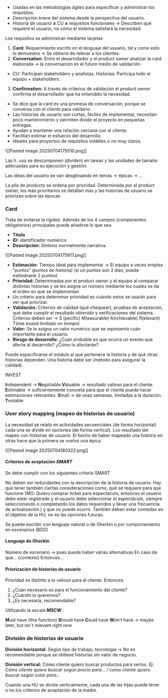 - Usadas en las metodologías ágiles para especificar y administrar los requisitos.
- Descripción breve del sistema desde la perspectiva del usuario.
- Historia de usuario **≠** CU **≠** requisitos funcionales → Describen qué requiere el usuario, no cómo el sistema satisfará la necesidad.

Los requisitos se administran mediante tarjetas

1. **Card:** Requerimiento escrito en el lenguaje del usuario, tal y como esto lo demuestra → Se obtiene de relevar a los clientes.
2. **Conversation:** Entre el desarrollador y el product owner analizar la card elaborada → la conversación es el futuro medio de validación.

- CU: Participan stakeholders y analistas. Historias: Participa todo el equipo + stakeholders.

3. **Confirmation:** A través de criterios de validación el product owner confirma el desarrollador que ha entendido la necesidad.

- Se dice que la card es una promesa de conversación, porque se conversa con el cliente para validarlo.
- Las historias de usuario son cortas, fáciles de implementar, necesitan poco mantenimiento y permiten dividir el proyecto en pequeñas entregas.
- Ayudan a mantener una relación cercana con el cliente.
- Facilitan estimar el esfuerzo del desarrollo.
- Ideales para proyectos de requisitos volátiles o no muy claros.

![[Pasted image 20250704175510.png]]

Las h. uso se descomponen (dividen) en tareas y las unidades de tamaño adecuadas para su ejecución y gestión.

Las ideas del usuario se van desglosando en temas → épicas → …

La pila de producto se ordena por prioridad. Determinada por el product owner, los más prioritarios se detallan más y las historias de usuario se priorizan sobre las épocas 


### Card
Trata de evitarse la rigidez. Además de los 4 campos (componentes obligatorios) principales puede añadirse lo que sea.
- **Titulo**
- **ID:** identificador numérico
- **Descripción:** Síntesis normalmente narrativa.

![[Pasted image 20250704175917.png]]
- **Estimación:** Tiempo ideal para implementar → El equipo a veces emplea “puntos” _(puntos de historia)_ (si un puntos son 2 días, puede estimársele 2 puntos)
- **Prioridad:** Determinadas por el product owner y el equipo al comparar distintas historias y se les asigna un número mediante los cuales se da el orden en que se implementan
- Un criterio para determinar prioridad es cuándo estos se usarán para ver que priorizar.
- **Validación:** Criterios de calidad (qué chequear), pruebas de aceptación, qué debe cumplir el resultado obtenido y verificaciones del sistema. Criterios deben ser → S (pecific) M(easurable) A(rchievable) R(elevant) T(ime boxed _limitado en tiempo_)
- **Valor:** Se le asigna un valor numérico que se representa cuán importante para el usuario.
- **Riesgo de desarrollo:** ¿Cuán probable es que ocurra un evento que afecte al desarrollo? ¿Cómo lo afectarán? 

Puede especificarse el módulo al que pertenece la historia y de qué otras historias dependen.
Una historia debe ser (método para asegurar la calidad).

INVEST

**I**ndependent ->
**N**egotiable
**V**aluable -> resultado valioso para el cliente.
**E**stimable -> suficientemente concreta para que el cliente pueda hacer estimaciones relevantes.
**S**mall -> de unas semanas, limitadas a la duración. 
**T**estable

### User story mapping (mapeo de historias de usuario)

La necesidad se relata en actividades secuenciales (de forma horizontal) cada una se divide en opciones (de forma vertical).
Los resultado del mapeo con historias de usuario. El hecho de haber mapeado una historia en otras hace que la primera se vuelva una épica.

![[Pasted image 20250704180322.png]]

#### Criterios de aceptación ***SMART***

Se debe cumplir con los siguientes criterio SMART

No deben ser redundantes con la descripción de la historia de usuario. Hay que tener también ciertas consideraciones como, qué se requiere para que funcione (MO: Quiero comprar ticket para espectáculo, entonces el usuario debe estar registrado y el usuario debe seleccionar el espectáculo, siempre seleccionando o completando los datos requeridos y llevar una frecuencia de actualización.) y que no puede ocurrir. También deben estar contadas en el objetivo de la HU, no es las opciones futuras.

Se puede escribir con lenguaje natural o de Gherkin o por comportamiento en escenarios (BDD)

#### Lenguaje de Gherkin

Número de escenario → pues puede haber varias alternativas
En caso de que… (contexto) Entonces…

#### Priorización de historias de usuario

Prioridad es distinto a lo valioso para el cliente. Entonces:
1. ¿Cuán necesario es para el funcionamiento del cliente?
2. ¿Cuándo lo queremos?
3. ¿Es necesaria, recomendable?

Utilizando la escala ***MSCW*** :

**M**ust have (this function)
**S**hould have
**C**ould have
**W**on’t have → maybe later, but isn´t relevant right now

### División de historias de usuario

**División horizontal:** Según tipo de trabajo, tecnología → No es recomendable porque se obtiene historias sin valor de negocio.

**División vertical:** Cómo cliente quiero buscar productos para verlos. _Ej: Cómo cliente quiero buscar según precio para… / como cliente quiero buscar según color para…_

Cuando una HU se divide verticalmente, cada una de las hijas puede tener o no los criterios de aceptación de la madre.